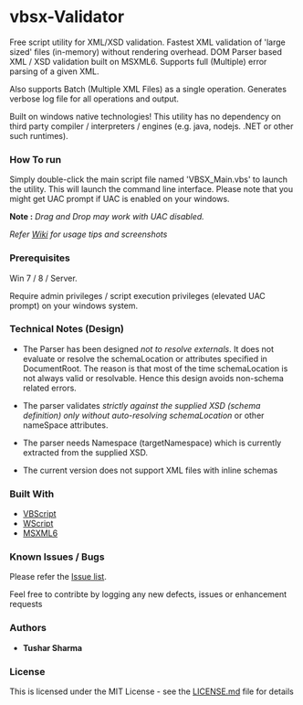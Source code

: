 # vbsx-Validator
Free script utility for XML/XSD validation. Fastest XML validation of 'large sized' files (in-memory) without rendering overhead.
DOM Parser based XML / XSD validation built on MSXML6. Supports full (Multiple) error parsing of a given XML.

Also supports Batch (Multiple XML Files) as a single operation. Generates verbose log file for all operations and output.

Built on windows native technologies!
This utility has no dependency on third party compiler / interpreters / engines (e.g. java, nodejs. .NET or other such runtimes).

### How To run

Simply double-click the main script file named 'VBSX_Main.vbs' to launch the utility. This will launch the command line interface.
Please note that you might get UAC prompt if UAC is enabled on your windows.

**Note :** _Drag and Drop may work with UAC disabled._

_Refer [Wiki](https://github.com/testoxide/vbsx-Validator/wiki) for usage tips and screenshots_

### Prerequisites

Win 7 / 8 / Server.

Require admin privileges / script execution privileges (elevated UAC prompt) on your windows system.

### Technical Notes (Design)

* The Parser has been designed _not to resolve externals_. It does not evaluate or resolve the schemaLocation or attributes specified in DocumentRoot. The reason is that most of the time schemaLocation is not always valid or resolvable. Hence this design avoids non-schema related errors.

* The parser validates _strictly against the supplied XSD (schema definition) only without auto-resolving schemaLocation_ or other nameSpace attributes.

* The parser needs Namespace (targetNamespace) which is currently extracted from the supplied XSD.

* The current version does not support XML files with inline schemas

### Built With

* [VBScript](https://docs.microsoft.com/en-us/dotnet/visual-basic/language-reference/)
* [WScript](https://docs.microsoft.com/en-us/previous-versions/windows/it-pro/windows-server-2003/cc738350(v=ws.10)) 
* [MSXML6](https://docs.microsoft.com/en-us/previous-versions/windows/desktop/ms763742(v%3dvs.85))

### Known Issues / Bugs

Please refer the [Issue list](https://github.com/testoxide/vbsx-Validator/issues).

Feel free to contribte by logging any new defects, issues or enhancement requests

### Authors

* **Tushar Sharma**


### License

This is licensed under the MIT License - see the [LICENSE.md](https://github.com/testoxide/vbsx-Validator/blob/master/LICENSE) file for details

